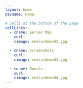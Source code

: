 ```yaml
---
layout: home
navname: Home

# Cells at the bottom of the page
cellLinks:
  - cname: Server Map
    curl: 
    cimage: media/demo02.jpg

  - cname: Screenshots
    curl: 
    cimage: media/demo03.jpg

  - cname: Donate
    curl: 
    cimage: media/demo04.jpg
---
```

